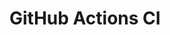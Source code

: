 # GitHub Actions CI







































































































































































































































































































































































































































































































































































































































































































































































































































































































































































































































































































































































































































































































































































































































































































































































































































































































































































































































































































































































































































































































































































































































































































































































































































































































































































































































































































































































































































































































































































































































































































































































































